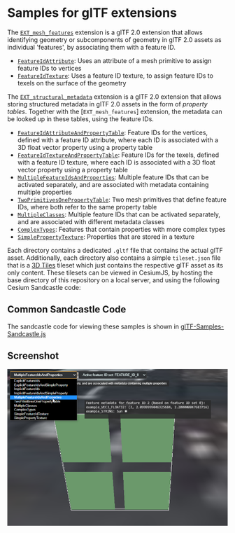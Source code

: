 
# Samples for glTF extensions 

The [`EXT_mesh_features`](https://github.com/CesiumGS/glTF/tree/3d-tiles-next/extensions/2.0/Vendor/EXT_mesh_features) extension is a glTF 2.0 extension that allows identifying geometry or subcomponents of geometry in glTF 2.0 assets as individual 'features', by associating them with a feature ID.

- [`FeatureIdAttribute`](EXT_mesh_features/FeatureIdAttribute/): Uses an attribute of a mesh primitive to assign feature IDs to vertices
- [`FeatureIdTexture`](EXT_mesh_features/FeatureIdTexture): Uses a feature ID texture, to assign feature IDs to texels on the surface of the geometry


The [`EXT_structural_metadata`](https://github.com/CesiumGS/glTF/tree/3d-tiles-next/extensions/2.0/Vendor/EXT_structural_metadata) extension is a glTF 2.0 extension that allows storing structured metadata in glTF 2.0 assets in the form of _property tables_. Together with the [`EXT_mesh_features`] extension, the metadata can be looked up in these tables, using the feature IDs. 

- [`FeatureIdAttributeAndPropertyTable`](EXT_structural_metadata/FeatureIdAttributeAndPropertyTable): Feature IDs for the vertices, defined with a feature ID attribute, where each ID is associated with a 3D float vector property using a property table
- [`FeatureIdTextureAndPropertyTable`](EXT_structural_metadata/FeatureIdTextureAndPropertyTable): Feature IDs for the texels, defined with a feature ID texture, where each ID is associated with a 3D float vector property using a property table
- [`MultipleFeatureIdsAndProperties`](EXT_structural_metadata/MultipleFeatureIdsAndProperties): Multiple feature IDs that can be activated separately, and are associated with metadata containing multiple properties
- [`TwoPrimitivesOnePropertyTable`](EXT_structural_metadata/TwoPrimitivesOnePropertyTable): Two mesh primitives that define feature IDs, where both refer to the same property table
- [`MultipleClasses`](EXT_structural_metadata/MultipleClasses): Multiple feature IDs that can be activated separately, and are associated with different metadata classes
- [`ComplexTypes`](EXT_structural_metadata/ComplexTypes): Features that contain properties with more complex types
- [`SimplePropertyTexture`](EXT_structural_metadata/SimplePropertyTexture): Properties that are stored in a texture

Each directory contains a dedicated `.gltf` file that contains the actual glTF asset. Additionally, each directory also contains a simple `tileset.json` file that is a [3D Tiles](https://github.com/CesiumGS/3d-tiles) tileset which just contains the respective glTF asset as its only content. These tilesets can be viewed in CesiumJS, by hosting the base directory of this repository on a local server, and using the following Cesium Sandcastle code:

## Common Sandcastle Code

The sandcastle code for viewing these samples is shown in [glTF-Samples-Sandcastle.js](glTF-Samples-Sandcastle.js)


## Screenshot

![Image](figures/EXT_mesh_features_sandcastle_screenshot.png)


